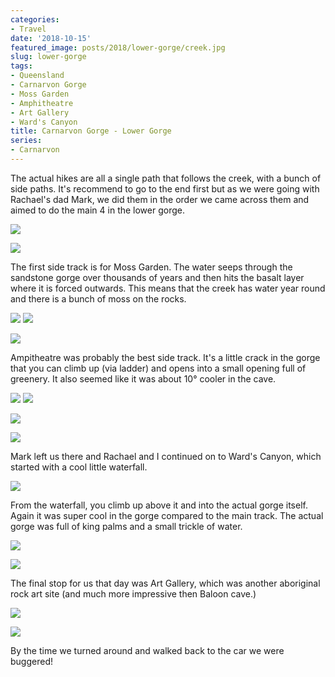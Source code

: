 ```yaml
---
categories:
- Travel
date: '2018-10-15'
featured_image: posts/2018/lower-gorge/creek.jpg
slug: lower-gorge
tags:
- Queensland
- Carnarvon Gorge
- Moss Garden
- Amphitheatre
- Art Gallery
- Ward's Canyon
title: Carnarvon Gorge - Lower Gorge
series:
- Carnarvon
---
```


The actual hikes are all a single path that follows the creek, with a bunch of side paths.
It's recommend to go to the end first but as we were going with Rachael's dad Mark,
we did them in the order we came across them and aimed to do the main 4 in the lower gorge.

![](creek.jpg "")

![](valley.jpg "")

The first side track is for Moss Garden.
The water seeps through the sandstone gorge over thousands of years and then hits the basalt layer where it is forced outwards.
This means that the creek has water year round and there is a bunch of moss on the rocks.

![](moss-garden1.jpg "")
![](moss-garden2.jpg "")

![](moss-garden3.jpg "")

Ampitheatre was probably the best side track. It's a little crack in the gorge that you can climb up (via ladder) and opens into a small opening full of greenery.
It also seemed like it was about 10° cooler in the cave.

![](amphitheatre1.jpg "")
![](amphitheatre2.jpg "")

![](amphitheatre3.jpg "")

![](amphitheatre4.jpg "")

Mark left us there and Rachael and I continued on to Ward's Canyon, which started with a cool little waterfall.

![](wards-canyon1.jpg "")

From the waterfall, you climb up above it and into the actual gorge itself.
Again it was super cool in the gorge compared to the main track.
The actual gorge was full of king palms and a small trickle of water.

![](wards-canyon2.jpg "")

![](wards-canyon3.jpg "")

The final stop for us that day was Art Gallery, which was another aboriginal rock art site
(and much more impressive then Baloon cave.)

![](art-gallery2.jpg "")

![](art-gallery1.jpg "")

By the time we turned around and walked back to the car we were buggered!